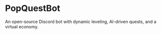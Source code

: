 # PopQuestBot
An open-source Discord bot with dynamic leveling, AI-driven quests, and a virtual economy.
